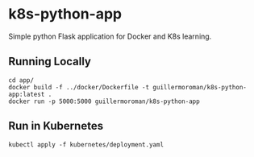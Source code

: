 # k8s-python-app
Simple python Flask application for Docker and K8s learning.

## Running Locally
```
cd app/
docker build -f ../docker/Dockerfile -t guillermoroman/k8s-python-app:latest .
docker run -p 5000:5000 guillermoroman/k8s-python-app
```

## Run in Kubernetes
```
kubectl apply -f kubernetes/deployment.yaml
```